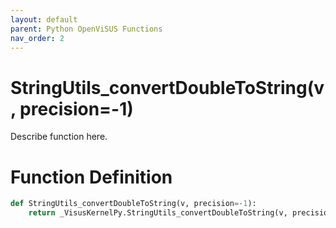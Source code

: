 ```yaml
---
layout: default
parent: Python OpenViSUS Functions
nav_order: 2
---
```


# StringUtils_convertDoubleToString(v, precision=-1)

Describe function here.

# Function Definition

```python
def StringUtils_convertDoubleToString(v, precision=-1):
    return _VisusKernelPy.StringUtils_convertDoubleToString(v, precision)
```
